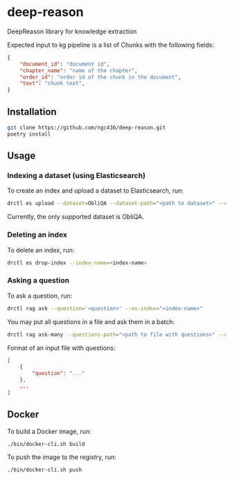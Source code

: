 # deep-reason
DeepReason library for knowledge extraction

Expected input to kg pipeline is a list of Chunks with the following fields:

```json
{
    "document_id": "document id",
    "chapter_name": "name of the chapter",
    "order_id": "order id of the chunk in the document",
    "text": "chunk text",
}
```

## Installation

```bash
git clone https://github.com/ngc436/deep-reason.git
poetry install
```

## Usage

### Indexing a dataset (using Elasticsearch)
To create an index and upload a dataset to Elasticsearch, run:
```bash
drctl es upload --dataset=ObliQA --dataset-path="<path to dataset>" --es-index="<index-name>"
```

Currently, the only supported dataset is ObliQA.

### Deleting an index
To delete an index, run:
```bash
drctl es drop-index --index-name=<index-name>
```

### Asking a question

To ask a question, run:
```bash
drctl rag ask --question='<question>' --es-index="<index-name>"
```

You may put all questions in a file and ask them in a batch:
```bash
drctl rag ask-many --questions-path="<path to file with questions>" --output-path="<path to file to save answers>" --es-index="<index-name>"
```

Format of an input file with questions:
```json
[
    {
        "question": "..."
    }, 
    ...
]
```

## Docker

To build a Docker image, run:
```bash
./bin/docker-cli.sh build
```

To push the image to the registry, run:
```bash
./bin/docker-cli.sh push
```

